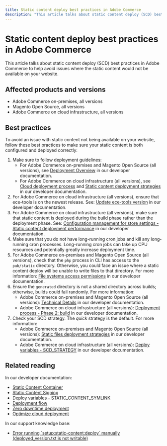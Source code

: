 ```yaml
---
title: Static content deploy best practices in Adobe Commerce
description: "This article talks about static content deploy (SCD) best practices in Adobe Commerce to help avoid issues where the static content would not be available on your website."
---
```


# Static content deploy best practices in Adobe Commerce

This article talks about static content deploy (SCD) best practices in Adobe Commerce to help avoid issues where the static content would not be available on your website.

## Affected products and versions

* Adobe Commerce on-premises, all versions
* Magento Open Source, all versions
* Adobe Commerce on cloud infrastructure, all versions

## Best practices

To avoid an issue with static content not being available on your website, follow these best practices to make sure your static content is both configured and deployed correctly:

1. Make sure to follow deployment guidelines:
    * For Adobe Commerce on-premises and Magento Open Source (all versions), see [Deployment Overview](https://devdocs.magento.com/guides/v2.3/config-guide/deployment/pipeline/) in our developer documentation.
    * For Adobe Commerce on cloud infrastructure (all versions), see [Cloud deployment process](https://devdocs.magento.com/guides/v2.3/cloud/deploy/cloud-deployment-process.html) and [Static content deployment strategies](https://devdocs.magento.com/guides/v2.3/cloud/deploy/static-content-deployment.html) in our developer documentation.
1. For Adobe Commerce on cloud infrastructure (all versions), ensure that ece-tools is on the newest release. See: [Update ece-tools version](https://devdocs.magento.com/guides/v2.2/cloud/release-notes/cloud-tools.html) in our developer documentation.
1. For Adobe Commerce on cloud infrastructure (all versions), make sure that static content is deployed during the build phase rather than the deployment phase. See: [Configuration management for store settings - Static content deployment performance](https://devdocs.magento.com/guides/v2.2/cloud/live/sens-data-over.html#cloud-confman-scd-over) in our developer documentation.
1. Make sure that you do not have long-running cron jobs and kill any long-running cron processes. Long-running cron jobs can take up CPU resources and potentially greatly increase deployment time.
1. For Adobe Commerce on-premises and Magento Open Source (all versions), check that the `php` process in CLI has access to the `pub/static` directory. Otherwise, you could face an issue where a static content deploy will be unable to write files to that directory. For more information: [File systems access permissions](https://devdocs.magento.com/guides/v2.3/config-guide/prod/prod_file-sys-perms.html) in our developer documentation.
1. Ensure the `generated` directory is not a shared directory across builds; otherwise, builds could fail randomly. For more information:
    * Adobe Commerce on-premises and Magento Open Source (all versions): [Technical Details](https://devdocs.magento.com/guides/v2.3/config-guide/deployment/pipeline/technical-details.html) in our developer documentation.
    * Adobe Commerce on cloud infrastructure (all versions): [Deployment process - Phase 2: build](https://devdocs.magento.com/guides/v2.3/cloud/reference/discover-deploy.html#cloud-deploy-over-phases-build) in our developer documentation.
1. Check your SCD strategy. The *quick* strategy is the default. For more information:
    * Adobe Commerce on-premises and Magento Open Source (all versions): [Static files deployment strategies](https://devdocs.magento.com/guides/v2.2/config-guide/cli/config-cli-subcommands-static-deploy-strategies.html) in our developer documentation.
    * Adobe Commerce on cloud infrastructure (all versions): [Deploy variables - SCD\_STRATEGY](https://devdocs.magento.com/guides/v2.2/cloud/env/variables-deploy.html#scd_strategy) in our developer documentation.

## Related reading

In our developer documentation:

* [Static Content Container](https://devdocs.magento.com/guides/v2.3/pattern-library/containers/staticContentContainer/contentContainer.html)
* [Static Content Signing](https://devdocs.magento.com/guides/v2.3/config-guide/cache/static-content-signing.html)
* [Deploy variables - STATIC\_CONTENT\_SYMLINK](https://devdocs.magento.com/guides/v2.3/cloud/env/variables-deploy.html#static_content_symlink)
* [Deployment flow](https://devdocs.magento.com/guides/v2.3/performance-best-practices/deployment-flow.html)
* [Zero downtime deployment](https://devdocs.magento.com/guides/v2.3/cloud/deploy/reduce-downtime.html)
* [Optimize cloud deployment](https://devdocs.magento.com/guides/v2.3/cloud/deploy/optimize-cloud-deployment.html)

In our support knowledge base:

* [Error running \`setup:static-content:deploy\` manually (deployed\_version.txt is not writable)](https://support.magento.com/hc/en-us/articles/360000338413)